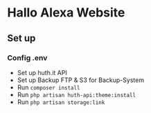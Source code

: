 # Hallo Alexa Website

## Set up
### Config .env
* Set up huth.it API
* Set up Backup FTP & S3 for Backup-System
* Run `composer install`
* Run `php artisan huth-api:theme:install`
* Run `php artisan storage:link`
